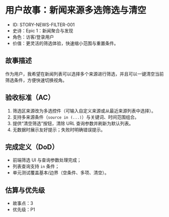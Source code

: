 # 用户故事：新闻来源多选筛选与清空

- ID: STORY-NEWS-FILTER-001
- 史诗：Epic 1：新闻聚合与发现
- 角色：访客/登录用户
- 价值：更灵活的筛选体验，快速缩小范围与重置条件。

## 故事描述

作为用户，我希望在新闻列表可以选择多个来源进行筛选，并且可以一键清空当前筛选条件，方便快速切换视角。

## 验收标准（AC）

1. 筛选区来源改为多选控件（可输入自定义来源或从最近来源列表中选择）。
2. 支持多来源条件（`source in (...)`）与关键词、时间范围组合。
3. 提供“清空筛选”按钮，清除 URL 查询参数并刷新为默认列表。
4. 无数据时展示友好提示；失败时明确错误提示。

## 完成定义（DoD）

- 前端筛选 UI 与查询参数处理完成；
- 列表查询支持 `in` 条件；
- 单元测试覆盖基本/边界（空条件、多项、清空）。

## 估算与优先级

- 故事点：3
- 优先级：P1
